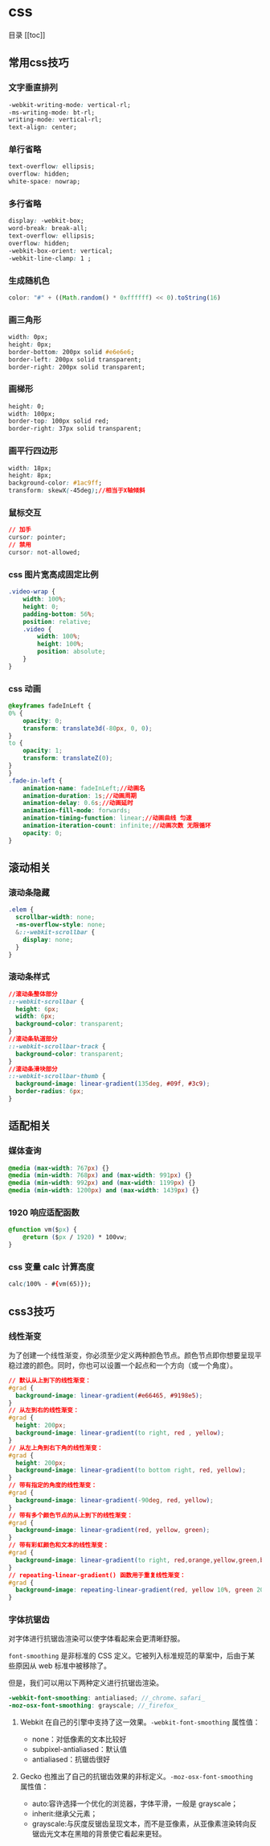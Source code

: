 # css

目录
[[toc]]

## 常用css技巧

### 文字垂直排列

```css
-webkit-writing-mode: vertical-rl;
-ms-writing-mode: bt-rl;
writing-mode: vertical-rl;
text-align: center;
```

### 单行省略

```css
text-overflow: ellipsis;
overflow: hidden;
white-space: nowrap;
```

### 多行省略

```css
display: -webkit-box;
word-break: break-all;
text-overflow: ellipsis;
overflow: hidden;
-webkit-box-orient: vertical;
-webkit-line-clamp: 1 ;
```

### 生成随机色

```js
color: "#" + ((Math.random() * 0xffffff) << 0).toString(16)
```

### 画三角形

```css
width: 0px;
height: 0px;
border-bottom: 200px solid #e6e6e6;
border-left: 200px solid transparent;
border-right: 200px solid transparent;
```

### 画梯形

```css
height: 0;
width: 100px;
border-top: 100px solid red;
border-right: 37px solid transparent;
```

### 画平行四边形

```css
width: 18px;
height: 8px;
background-color: #1ac9ff;
transform: skewX(-45deg);//相当于X轴倾斜
```

### 鼠标交互

```css
// 加手
cursor: pointer;
// 禁用
cursor: not-allowed;
```

### css 图片宽高成固定比例

```css
.video-wrap {
    width: 100%;
    height: 0;
    padding-bottom: 56%;
    position: relative;
    .video {
        width: 100%;
        height: 100%;
        position: absolute;
    }
}
```

### css 动画

```css
@keyframes fadeInLeft {
0% {
    opacity: 0;
    transform: translate3d(-80px, 0, 0);
}
to {
    opacity: 1;
    transform: translateZ(0);
}
}
.fade-in-left {
    animation-name: fadeInLeft;//动画名
    animation-duration: 1s;//动画周期
    animation-delay: 0.6s;//动画延时
    animation-fill-mode: forwards;
    animation-timing-function: linear;//动画曲线 匀速
    animation-iteration-count: infinite;//动画次数 无限循环
    opacity: 0;
}
```

## 滚动相关

### 滚动条隐藏

```scss
.elem {
  scrollbar-width: none;
  -ms-overflow-style: none;
  &::-webkit-scrollbar {
    display: none;
  }
}
```

### 滚动条样式

```css
//滚动条整体部分
::-webkit-scrollbar {
  height: 6px;
  width: 6px;
  background-color: transparent;
}
//滚动条轨道部分
::-webkit-scrollbar-track {
  background-color: transparent;
}
//滚动条滑块部分
::-webkit-scrollbar-thumb {
  background-image: linear-gradient(135deg, #09f, #3c9);
  border-radius: 6px;
}
```

## 适配相关

### 媒体查询

```css
@media (max-width: 767px) {}
@media (min-width: 768px) and (max-width: 991px) {}
@media (min-width: 992px) and (max-width: 1199px) {}
@media (min-width: 1200px) and (max-width: 1439px) {}
```

### 1920 响应适配函数

```css
@function vm($px) {
    @return ($px / 1920) * 100vw;
}
```

### css 变量 calc 计算高度

```css
calc(100% - #{vm(65)});
```

## css3技巧

### 线性渐变

为了创建一个线性渐变，你必须至少定义两种颜色节点。颜色节点即你想要呈现平稳过渡的颜色。同时，你也可以设置一个起点和一个方向（或一个角度）。

```css
// 默认从上到下的线性渐变：
#grad {
  background-image: linear-gradient(#e66465, #9198e5);
}
// 从左到右的线性渐变：
#grad {
  height: 200px;
  background-image: linear-gradient(to right, red , yellow);
}
// 从左上角到右下角的线性渐变：
#grad {
  height: 200px;
  background-image: linear-gradient(to bottom right, red, yellow);
}
// 带有指定的角度的线性渐变：
#grad {
  background-image: linear-gradient(-90deg, red, yellow);
}
// 带有多个颜色节点的从上到下的线性渐变：
#grad {
  background-image: linear-gradient(red, yellow, green);
}
// 带有彩虹颜色和文本的线性渐变：
#grad {
  background-image: linear-gradient(to right, red,orange,yellow,green,blue,indigo,violet);
}
// repeating-linear-gradient() 函数用于重复线性渐变：
#grad {
  background-image: repeating-linear-gradient(red, yellow 10%, green 20%);
}
```

### 字体抗锯齿

对字体进行抗锯齿渲染可以使字体看起来会更清晰舒服。

`font-smoothing` 是非标准的 CSS 定义。它被列入标准规范的草案中，后由于某些原因从 web 标准中被移除了。

但是，我们可以用以下两种定义进行抗锯齿渲染。

```scss
-webkit-font-smoothing: antialiased; //_chrome、safari_
-moz-osx-font-smoothing: grayscale; //_firefox_
```

1. Webkit 在自己的引擎中支持了这一效果。`-webkit-font-smoothing` 属性值：
   - none：对低像素的文本比较好
   - subpixel-antialiased：默认值
   - antialiased：抗锯齿很好

2. Gecko 也推出了自己的抗锯齿效果的非标定义。`-moz-osx-font-smoothing` 属性值：
   - auto:容许选择一个优化的浏览器，字体平滑，一般是 grayscale；
   - inherit:继承父元素；
   - grayscale:与灰度反锯齿呈现文本，而不是亚像素，从亚像素渲染转向反锯齿光文本在黑暗的背景使它看起来更轻。

